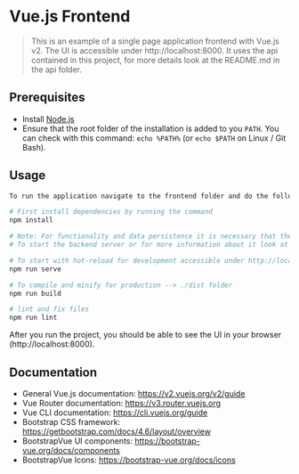 # Vue.js Frontend

> This is an example of a single page application frontend with Vue.js v2. The UI is accessible under http://localhost:8000. It uses the api contained in this project, for more details look at the README.md in the api folder.

## Prerequisites

- Install [Node.js](https://nodejs.org) 
- Ensure that the root folder of the installation is added to you `PATH`. You can check with this command: `echo %PATH%` (or `echo $PATH` on Linux / Git Bash).

## Usage
```bash
To run the application navigate to the frontend folder and do the following steps

# First install dependencies by running the command
npm install

# Note: For functionality and data persistence it is necessary that the backend server is running while running the frontend.
# To start the backend server or for more information about it look at ../api/README.md

# To start with hot-reload for development accessible under http://localhost:8000 run
npm run serve

# To compile and minify for production --> ./dist folder
npm run build

# lint and fix files
npm run lint
```

After you run the project, you should be able to see the UI in your browser (http://localhost:8000).

## Documentation

- General Vue.js documentation: https://v2.vuejs.org/v2/guide
- Vue Router documentation: https://v3.router.vuejs.org
- Vue CLI documentation: https://cli.vuejs.org/guide
- Bootstrap CSS framework: https://getbootstrap.com/docs/4.6/layout/overview
- BootstrapVue UI components: https://bootstrap-vue.org/docs/components
- BootstrapVue Icons: https://bootstrap-vue.org/docs/icons
